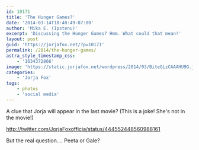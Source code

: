 ```yaml
---
id: 10171
title: 'The Hunger Games?'
date: '2014-03-14T18:40:49-07:00'
author: 'Mika E. (Ipstenu)'
excerpt: 'Discussing the Hunger Games? Hmm. What could that mean!'
layout: post
guid: 'https://jorjafox.net/?p=10171'
permalink: /2014/the-hunger-games/
astra_style_timestamp_css:
    - '1634372866'
image: 'https://static.jorjafox.net/wordpress/2014/03/BiteGLzCAAAHU9G.jpg'
categories:
    - 'Jorja Fox'
tags:
    - photos
    - 'social media'
---
```


A clue that Jorja will appear in the last movie? (This is a joke! She's not in the movie!)

http://twitter.com/JorjaFoxofficia/status/444552448560988161

But the real question.... Peeta or Gale?
